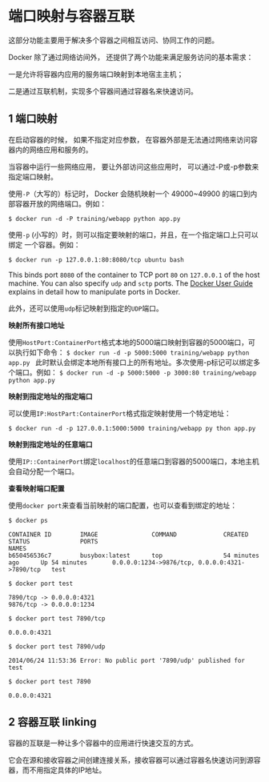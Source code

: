 # 端口映射与容器互联

这部分功能主要用于解决多个容器之间相互访问、协同工作的问题。

Docker 除了通过网络访间外， 还提供了两个功能来满足服务访问的基本需求：

一是允许将容器内应用的服务端口映射到本地宿主主机；

二是通过互联机制，实现多个容器间通过容器名来快速访问。

## 1 端口映射

在启动容器的时候， 如果不指定对应参数， 在容器外部是无法通过网络来访问容器内的网络应用和服务的。

当容器中运行一些网络应用， 要让外部访问这些应用时， 可以通过-P或-p参数来指定端口映射。

使用`-P`（大写的）标记时， Docker 会随机映射一个 49000~49900 的端口到内部容器开放的网络端口。例如：

`$ docker run -d -P training/webapp python app.py `

使用`-p` (小写的）时，则可以指定要映射的端口，并且，在一个指定端口上只可以绑定 一个容器。例如：

`$ docker run -p 127.0.0.1:80:8080/tcp ubuntu bash`

This binds port `8080` of the container to TCP port `80` on `127.0.0.1` of the host machine. You can also specify `udp` and `sctp` ports. The [Docker User Guide](https://docs.docker.com/network/links/) explains in detail how to manipulate ports in Docker.

此外，还可以使用`udp`标记映射到指定的`UDP`端口。

**映射所有接口地址**

使用`HostPort:ContainerPort`格式本地的5000端口映射到容器的5000端口，可以执行如下命令：
`$ docker run -d -p 5000:5000 training/webapp python app.py `
此时默认会绑定本地所有接口上的所有地址。多次使用-p标记可以绑定多个端口。例如：
`$ docker run -d -p 5000:5000 -p 3000:80 training/webapp python app.py `

**映射到指定地址的指定端口**

可以使用`IP:HostPart:ContainerPort`格式指定映射使用一个特定地址：

`$ docker run -d -p 127.0.0.1:5000:5000 training/webapp py thon app.py `

**映射到指定地址的任意端口**

使用`IP::ContainerPort`绑定`localhost`的任意端口到容器的5000端口，本地主机会自动分配一个端口。

**查看映射端口配置**

使用`docker port`来查看当前映射的端口配置，也可以查看到绑定的地址：

```
$ docker ps

CONTAINER ID        IMAGE               COMMAND             CREATED             STATUS              PORTS                                            NAMES
b650456536c7        busybox:latest      top                 54 minutes ago      Up 54 minutes       0.0.0.0:1234->9876/tcp, 0.0.0.0:4321->7890/tcp   test

$ docker port test

7890/tcp -> 0.0.0.0:4321
9876/tcp -> 0.0.0.0:1234

$ docker port test 7890/tcp

0.0.0.0:4321

$ docker port test 7890/udp

2014/06/24 11:53:36 Error: No public port '7890/udp' published for test

$ docker port test 7890

0.0.0.0:4321
```

## 2 容器互联 Iinking

容器的互联是一种让多个容器中的应用进行快速交互的方式。

它会在源和接收容器之间创建连接关系，接收容器可以通过容器名快速访问到源容器，而不用指定具体的IP地址。